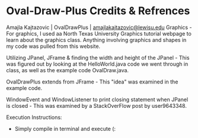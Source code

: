 # Oval-Draw-Plus Credits & Refrences
Amajla Kajtazovic | OvalDrawPlus | amajlakajtazovic@lewisu.edu
Graphics - 
For graphics, I used aa North Texas University Graphics tutorial webpage to learn about the graphics class. Anything involving graphics and shapes in my code was pulled from this website.

Utilizing JPanel, JFrame & finding the width and height of the JPanel -
This was figured out by looking at the HelloWorld.java code we went through in class, as well as the example code OvalDraw.java.

OvalDrawPlus extends from JFrame -
This "idea" was examined in the example code.

WindowEvent and WindowListener to print closing statement when JPanel is closed - 
This was examined by a StackOverFlow post by user9643348.

Execution Instructions:
- Simply compile in terminal and execute (:

